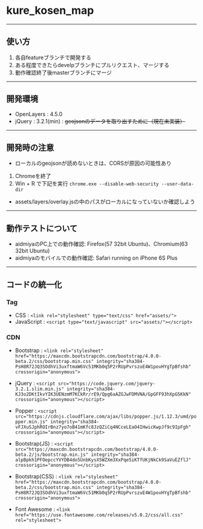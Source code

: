 ﻿# kure_kosen_map
---
## 使い方
1. 各自featureブランチで開発する
1. ある程度できたらdevelpブランチにプルリクエスト、マージする
1. 動作確認終了後masterブランチにマージ
---
## 開発環境
* OpenLayers : 4.5.0
* jQuery     : 3.2.1(min) : ~~geojsonのデータを取り出すために（現在未実装）~~
---
## 開発時の注意
* ローカルのgeojsonが読めないときは、CORSが原因の可能性あり

1. Chromeを終了
1. Win + R で下記を実行
```chrome.exe --disable-web-security --user-data-dir```

* assets/layers/overlay.jsの中のパスがローカルになっていないか確認しよう
---
## 動作テストについて
* aidmiyaのPC上での動作確認: Firefox(57 32bit Ubuntu)、Chromium(63 32bit Ubuntu)
* aidmiyaのモバイルでの動作確認: Safari running on iPhone 6S Plus
---
## コードの統一化
### Tag
* CSS             : ```<link rel="stylesheet" type="text/css" href="assets/">```
* JavaScript      : ```<script type="text/javascript" src="assets/"></script>```

### CDN
* Bootstrap       : ```<link rel="stylesheet" href="https://maxcdn.bootstrapcdn.com/bootstrap/4.0.0-beta.2/css/bootstrap.min.css" integrity="sha384-PsH8R72JQ3SOdhVi3uxftmaW6Vc51MKb0q5P2rRUpPvrszuE4W1povHYgTpBfshb" crossorigin="anonymous">```

* jQuery          : ```<script src="https://code.jquery.com/jquery-3.2.1.slim.min.js" integrity="sha384-KJ3o2DKtIkvYIK3UENzmM7KCkRr/rE9/Qpg6aAZGJwFDMVNA/GpGFF93hXpG5KkN" crossorigin="anonymous"></script>```

* Popper          : ```<script src="https://cdnjs.cloudflare.com/ajax/libs/popper.js/1.12.3/umd/popper.min.js" integrity="sha384-vFJXuSJphROIrBnz7yo7oB41mKfc8JzQZiCq4NCceLEaO4IHwicKwpJf9c9IpFgh" crossorigin="anonymous"></script>```
* Bootstrap(JS)   : ```<script src="https://maxcdn.bootstrapcdn.com/bootstrap/4.0.0-beta.2/js/bootstrap.min.js" integrity="sha384-alpBpkh1PFOepccYVYDB4do5UnbKysX5WZXm3XxPqe5iKTfUKjNkCk9SaVuEZflJ" crossorigin="anonymous"></script>```

* Bootstrap(CSS)  : ```<link rel="stylesheet" href="https://maxcdn.bootstrapcdn.com/bootstrap/4.0.0-beta.2/css/bootstrap.min.css" integrity="sha384-PsH8R72JQ3SOdhVi3uxftmaW6Vc51MKb0q5P2rRUpPvrszuE4W1povHYgTpBfshb" crossorigin="anonymous">```

* Font Awesome    : ```<link href="https://use.fontawesome.com/releases/v5.0.2/css/all.css" rel="stylesheet">```

